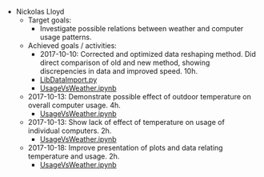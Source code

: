 + Nickolas Lloyd
    * Target goals:
        - Investigate possible relations between weather and computer usage patterns.
    * Achieved goals / activities:
        - 2017-10-10: Corrected and optimized data reshaping method.  Did direct
          comparison of old and new method, showing discrepencies in data and
	  improved speed.  10h.
	    + [LibDataImport.py](../src/LibDataImport.py)
	    + [UsageVsWeather.ipynb](../src/UsageVsWeather.ipynb)
	- 2017-10-13: Demonstrate possible effect of outdoor temperature on
          overall computer usage.  4h.
	    + [UsageVsWeather.ipynb](../src/UsageVsWeather.ipynb)
	- 2017-10-13: Show lack of effect of temperature on usage of individual
          computers.  2h.
	    + [UsageVsWeather.ipynb](../src/UsageVsWeather.ipynb)
	- 2017-10-18: Improve presentation of plots and data relating
          temperature and usage.  2h.
	    + [UsageVsWeather.ipynb](../src/UsageVsWeather.ipynb)
